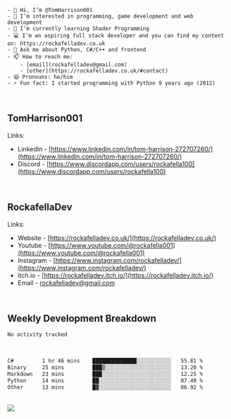 ```
- 👋 Hi, I’m @TomHarrison001
- 👀 I’m interested in programming, game development and web development
- 🌱 I’m currently learning Shader Programming
- 💻 I'm an aspiring full stack developer and you can find my content on: https://rockafelladev.co.uk
- 💬 Ask me about Python, C#/C++ and frontend
- 📫 How to reach me: 
    - [email](rockafelladev@gmail.com)  
    - [other](https://rockafelladev.co.uk/#contact)
- 😄 Pronouns: he/him
- ⚡ Fun fact: I started programming with Python 9 years ago (2012)
```
  
<br/>

## TomHarrison001

Links:
- LinkedIn - [https://www.linkedin.com/in/tom-harrison-272707260/](https://www.linkedin.com/in/tom-harrison-272707260/)
- Discord - [https://www.discordapp.com/users/rockafella100](https://www.discordapp.com/users/rockafella100)

<br/>

## RockafellaDev

Links:
- Website - [https://rockafelladev.co.uk/](https://rockafelladev.co.uk/)
- Youtube - [https://www.youtube.com/@rockafella001](https://www.youtube.com/@rockafella001)
- Instagram - [https://www.instagram.com/rockafelladev/](https://www.instagram.com/rockafelladev/)
- itch.io - [https://rockafelladev.itch.io/](https://rockafelladev.itch.io/)
- Email - rockafelladev@gmail.com

<br/>

## Weekly Development Breakdown

```txt
No activity tracked
```

<br/>

<!--START_SECTION:waka-->

```txt
C#         1 hr 46 mins    ██████████████░░░░░░░░░░░   55.81 %
Binary     25 mins         ███▒░░░░░░░░░░░░░░░░░░░░░   13.20 %
Markdown   23 mins         ███░░░░░░░░░░░░░░░░░░░░░░   12.25 %
Python     14 mins         ██░░░░░░░░░░░░░░░░░░░░░░░   07.49 %
Other      13 mins         █▓░░░░░░░░░░░░░░░░░░░░░░░   06.92 %
```

<!--END_SECTION:waka-->

<br/>

<img src="https://github-profile-trophy.vercel.app/?username=TomHarrison001&theme=nord&no-frame=true&margin-w=10&column=7" />

<br/>
